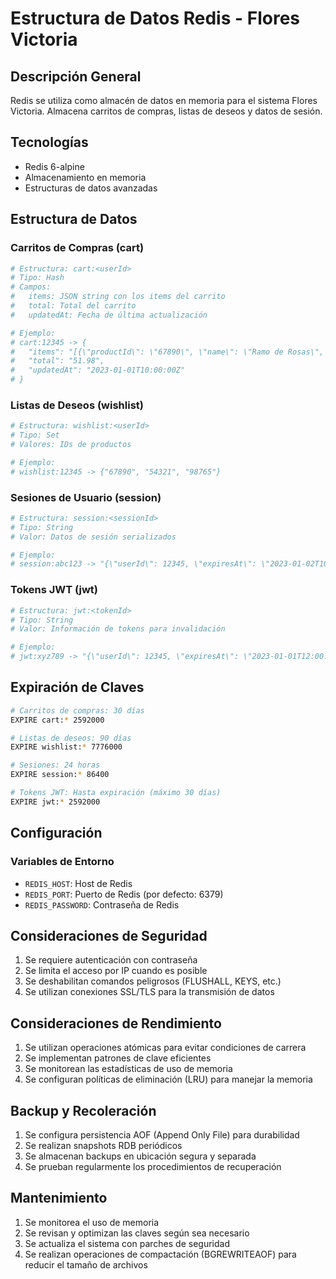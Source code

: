 # Estructura de Datos Redis - Flores Victoria

## Descripción General

Redis se utiliza como almacén de datos en memoria para el sistema Flores Victoria. Almacena carritos de compras, listas de deseos y datos de sesión.

## Tecnologías

- Redis 6-alpine
- Almacenamiento en memoria
- Estructuras de datos avanzadas

## Estructura de Datos

### Carritos de Compras (cart)
```bash
# Estructura: cart:<userId>
# Tipo: Hash
# Campos:
#   items: JSON string con los items del carrito
#   total: Total del carrito
#   updatedAt: Fecha de última actualización

# Ejemplo:
# cart:12345 -> {
#   "items": "[{\"productId\": \"67890\", \"name\": \"Ramo de Rosas\", \"price\": 25.99, \"quantity\": 2}]",
#   "total": "51.98",
#   "updatedAt": "2023-01-01T10:00:00Z"
# }
```

### Listas de Deseos (wishlist)
```bash
# Estructura: wishlist:<userId>
# Tipo: Set
# Valores: IDs de productos

# Ejemplo:
# wishlist:12345 -> {"67890", "54321", "98765"}
```

### Sesiones de Usuario (session)
```bash
# Estructura: session:<sessionId>
# Tipo: String
# Valor: Datos de sesión serializados

# Ejemplo:
# session:abc123 -> "{\"userId\": 12345, \"expiresAt\": \"2023-01-02T10:00:00Z\"}"
```

### Tokens JWT (jwt)
```bash
# Estructura: jwt:<tokenId>
# Tipo: String
# Valor: Información de tokens para invalidación

# Ejemplo:
# jwt:xyz789 -> "{\"userId\": 12345, \"expiresAt\": \"2023-01-01T12:00:00Z\"}"
```

## Expiración de Claves

```bash
# Carritos de compras: 30 días
EXPIRE cart:* 2592000

# Listas de deseos: 90 días
EXPIRE wishlist:* 7776000

# Sesiones: 24 horas
EXPIRE session:* 86400

# Tokens JWT: Hasta expiración (máximo 30 días)
EXPIRE jwt:* 2592000
```

## Configuración

### Variables de Entorno
- `REDIS_HOST`: Host de Redis
- `REDIS_PORT`: Puerto de Redis (por defecto: 6379)
- `REDIS_PASSWORD`: Contraseña de Redis

## Consideraciones de Seguridad

1. Se requiere autenticación con contraseña
2. Se limita el acceso por IP cuando es posible
3. Se deshabilitan comandos peligrosos (FLUSHALL, KEYS, etc.)
4. Se utilizan conexiones SSL/TLS para la transmisión de datos

## Consideraciones de Rendimiento

1. Se utilizan operaciones atómicas para evitar condiciones de carrera
2. Se implementan patrones de clave eficientes
3. Se monitorean las estadísticas de uso de memoria
4. Se configuran políticas de eliminación (LRU) para manejar la memoria

## Backup y Recoleración

1. Se configura persistencia AOF (Append Only File) para durabilidad
2. Se realizan snapshots RDB periódicos
3. Se almacenan backups en ubicación segura y separada
4. Se prueban regularmente los procedimientos de recuperación

## Mantenimiento

1. Se monitorea el uso de memoria
2. Se revisan y optimizan las claves según sea necesario
3. Se actualiza el sistema con parches de seguridad
4. Se realizan operaciones de compactación (BGREWRITEAOF) para reducir el tamaño de archivos